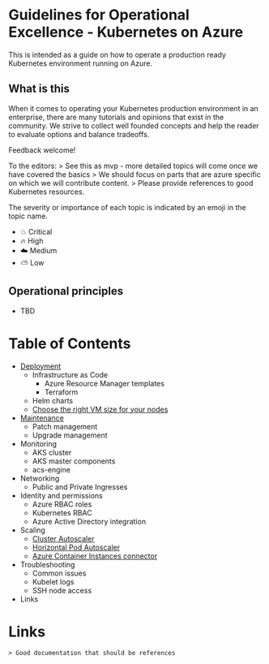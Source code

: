 # Guidelines for Operational Excellence - Kubernetes on Azure

This is intended as a guide on how to operate a production ready Kubernetes environment running on Azure.

## What is this

When it comes to operating your Kubernetes production environment in an enterprise, there are many tutorials and opinions that exist in the community.
We strive to collect well founded concepts and help the reader to evaluate options and balance tradeoffs.

Feedback welcome!

To the editors:
    > See this as mvp - more detailed topics will come once we have covered the basics
    > We should focus on parts that are azure specific on which we will contribute content.
    > Please provide references to good Kubernetes resources.

The severity or importance of each topic is indicated by an emoji in the topic name.

* :boom: Critical
* :fire: High
* :cloud: Medium
* :partly_sunny: Low

## Operational principles

* TBD

Table of Contents
=================

* [Deployment](./Operational_Excellence_deployment.md)
  * Infrastructure as Code
    * Azure Resource Manager templates
    * Terraform
  * Helm charts
  * [Choose the right VM size for your nodes](./Cost_Optimization.md#node---vm-sizes)
* [Maintenance](./Operational_Excellence_maintenance.md)
  * Patch management
  * Upgrade management
* Monitoring
  * AKS cluster
  * AKS master components
  * acs-engine
* Networking
  * Public and Private Ingresses
* Identity and permissions
  * Azure RBAC roles
  * Kubernetes RBAC
  * Azure Active Directory integration
* Scaling
  * [Cluster Autoscaler](./Cost_Optimization.md#cluster-autoscaler)
  * [Horizontal Pod Autoscaler](./Cost_Optimization.md#horizontal-pod-autoscaler)
  * [Azure Container Instances connector](./Cost_Optimization.md#azure-container-instances-connector)
* Troubleshooting
  * Common issues
  * Kubelet logs
  * SSH node access
* Links

Links
=================

    > Good documentation that should be references